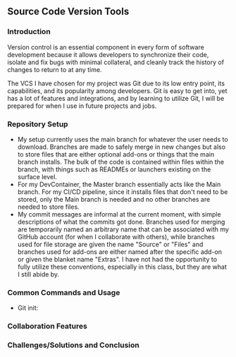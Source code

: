 ## Source Code Version Tools

### Introduction

Version control is an essential component in every form of software development because it allows developers to synchronize their code, isolate and fix bugs with minimal collateral, and cleanly track the history of changes to return to at any time.

The VCS I have chosen for my project was Git due to its low entry point, its capabilities, and its popularity among developers. Git is easy to get into, yet has a lot of features and integrations, and by learning to utilize Git, I will be prepared for when I use in future projects and jobs.

### Repository Setup
- My setup currently uses the main branch for whatever the user needs to download. Branches are made to safely merge in new changes but also to store files that are either optional add-ons or things that the main branch installs. The bulk of the code is contained within files within the branch, with things such as READMEs or launchers existing on the surface level.
- For my DevContainer, the Master branch essentially acts like the Main branch. For my CI/CD pipeline, since it installs files that don't need to be stored, only the Main branch is needed and no other branches are needed to store files.
- My commit messages are informal at the current moment, with simple descriptions of what the commits got done. Branches used for merging are temporarily named an arbitrary name that can be associated with my GitHub account (for when I collaborate with others), while branches used for file storage are given the name "Source" or "Files" and branches used for add-ons are either named after the specific add-on or given the blanket name "Extras". I have not had the opportunity to fully utilize these conventions, especially in this class, but they are what I still abide by.

### Common Commands and Usage
- Git init: 

### Collaboration Features

### Challenges/Solutions and Conclusion
